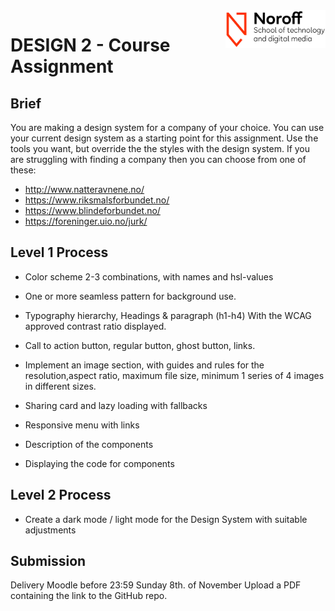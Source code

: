 <img src="./.readme/noroff-light.png" width="160" align="right">

# DESIGN 2 - Course Assignment

## Brief

You are making a design system for a company of your choice. You can use your current design system as a starting point for this assignment. 
Use the tools you want, but override the the styles with the design system. 
If you are struggling with finding a company then you can choose from one of these:
- http://www.natteravnene.no/
- https://www.riksmalsforbundet.no/
- https://www.blindeforbundet.no/
- https://foreninger.uio.no/jurk/




## Level 1 Process

- Color scheme 2-3 combinations, with names and hsl-values
- One or more seamless pattern for background use.
- Typography hierarchy, Headings & paragraph (h1-h4) With the WCAG approved contrast ratio displayed.


- Call to action button, regular button, ghost button, links.
- Implement an image section, with guides and rules for the resolution,aspect ratio, maximum file size, minimum 1 series of 4 images in different sizes.
- Sharing card and lazy loading with fallbacks


- Responsive menu with links 


- Description of the components
- Displaying the code for components



## Level 2 Process
- Create a dark mode / light mode for the Design System with suitable adjustments



## Submission

Delivery Moodle before 23:59 Sunday 8th. of November Upload a PDF containing the link to the GitHub repo.
